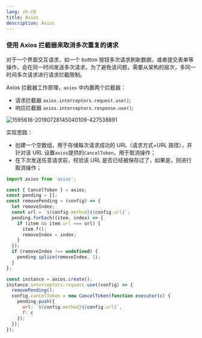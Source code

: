 ```yaml
---
lang: zh-CN
title: Axios
description: Axios
---
```


### 使用 Axios 拦截器来取消多次重复的请求

对于一个界面交互请求，如一个 button 按钮多次请求刷新数据，或者提交表单等操作，会在同一时间发送多次请求，为了避免该问题，需要从架构的层次，多同一时间多次请求进行请求拦截限制。

Axios 拦截器工作原理，`axios` 中内置两个拦截器：

- 请求拦截器 `axios.interceptors.request.use()`;
- 响应拦截器 `axios.interceptors.response.use()`;

![1595616-20190728145040109-427538891](D:\workspace\gitbook\docs\Axios\1595616-20190728145040109-427538891.png)

实现思路：

- 创建一个空数组，用于存储每次请求成功的 URL（请求方式+URL 路径），并针对该 URL 设置`axios`提供的`CancelToken`，用于取消操作；
- 在下次发送任意请求前，校验该 URL 是否已经被保存过了，如果是，则进行取消操作；

```javascript
import axios from 'axios';

const { CancelToken } = axios;
const pending = [];
const removePending = (config) => {
  let removeIndex;
  const url = `${config.method}${config.url}`;
  pending.forEach((item, index) => {
    if (item && item.url === url) {
      item.f();
      removeIndex = index;
    }
  });
  if (removeIndex !== undefined) {
    pending.splice(removeIndex, 1);
  }
};

const instance = axios.create();
instance.interceptors.request.use((config) => {
  removePending();
  config.cancelToken = new CancelToken(function executor(c) {
    pending.push({
      url: `${config.method}${config.url}`,
      f: c
    });
  });
});
```
